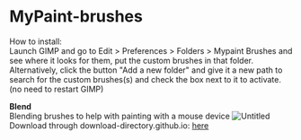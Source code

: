 # MyPaint-brushes

How to install:  
Launch GIMP and go to Edit > Preferences > Folders > Mypaint Brushes and see where it looks for them, put the custom brushes in that folder.
Alternatively, click the button "Add a new folder" and give it a new path to search for the custom brushes(s) and check the box next to it to activate. (no need to restart GIMP)

**Blend**  
Blending brushes to help with painting with a mouse device
![Untitled](https://github.com/Uzugijin/MyPaint-brushes/assets/116717813/e63ddaec-4de9-4377-96f2-37560cdca4c2)  
Download through download-directory.github.io: [here](https://download-directory.github.io/?url=https%3A%2F%2Fgithub.com%2FUzugijin%2FMyPaint-brushes%2Ftree%2Fmain%2Fblend)

